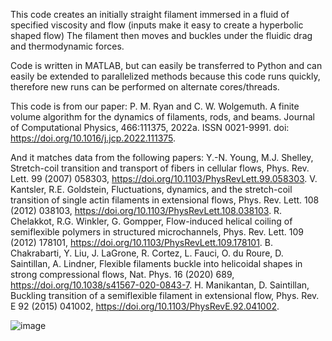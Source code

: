 This code creates an initially straight filament immersed in a fluid of specified viscosity and flow (inputs make it easy to create a hyperbolic shaped flow)
The filament then moves and buckles under the fluidic drag and thermodynamic forces. 

Code is written in MATLAB, but can easily be transferred to Python and can easily be extended to parallelized methods because this code runs quickly, therefore new runs can be performed on alternate cores/threads. 

This code is from our paper:
P. M. Ryan and C. W. Wolgemuth. A finite volume algorithm for the dynamics of filaments,
rods, and beams. Journal of Computational Physics, 466:111375, 2022a. ISSN 0021-9991.
doi: https://doi.org/10.1016/j.jcp.2022.111375.


And it matches data from the following papers:
Y.-N. Young, M.J. Shelley, Stretch-coil transition and transport of fibers in cellular flows, Phys. Rev. Lett. 99 (2007) 058303, https://doi.org/10.1103/PhysRevLett.99.058303.
V. Kantsler, R.E. Goldstein, Fluctuations, dynamics, and the stretch-coil transition of single actin filaments in extensional flows, Phys. Rev. Lett. 108 (2012) 038103, https://doi.org/10.1103/PhysRevLett.108.038103.
R. Chelakkot, R.G. Winkler, G. Gompper, Flow-induced helical coiling of semiflexible polymers in structured microchannels, Phys. Rev. Lett. 109 (2012) 178101, https://doi.org/10.1103/PhysRevLett.109.178101.
B. Chakrabarti, Y. Liu, J. LaGrone, R. Cortez, L. Fauci, O. du Roure, D. Saintillan, A. Lindner, Flexible filaments buckle into helicoidal shapes in strong compressional flows, Nat. Phys. 16 (2020) 689, https://doi.org/10.1038/s41567-020-0843-7.
H. Manikantan, D. Saintillan, Buckling transition of a semiflexible filament in extensional flow, Phys. Rev. E 92 (2015) 041002, https://doi.org/10.1103/PhysRevE.92.041002.


![image](https://github.com/Fyzzx/Finite-Element-Finite-Volume-Buckling-Filament-in-Hyperbolic-Fluid-Flow/assets/103218124/e9297c18-0629-485f-a81c-a85a0156d192)
